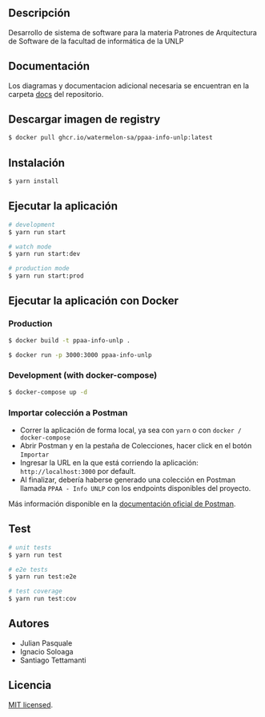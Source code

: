 ## Descripción

Desarrollo de sistema de software para la materia Patrones de Arquitectura de Software de la facultad de informática de la UNLP

## Documentación

Los diagramas y documentacion adicional necesaria se encuentran en la carpeta [docs](docs/) del repositorio.

## Descargar imagen de registry

```bash
$ docker pull ghcr.io/watermelon-sa/ppaa-info-unlp:latest
```

## Instalación

```bash
$ yarn install
```

## Ejecutar la aplicación

```bash
# development
$ yarn run start

# watch mode
$ yarn run start:dev

# production mode
$ yarn run start:prod
```

## Ejecutar la aplicación con Docker

### Production
```bash
$ docker build -t ppaa-info-unlp .

$ docker run -p 3000:3000 ppaa-info-unlp
```

### Development (with docker-compose)
```bash
$ docker-compose up -d
```

### Importar colección a Postman

- Correr la aplicación de forma local, ya sea con `yarn` o con `docker / docker-compose`
- Abrir Postman y en la pestaña de Colecciones, hacer click en el botón `Importar`
- Ingresar la URL en la que está corriendo la aplicación: `http://localhost:3000` por default.
- Al finalizar, debería haberse generado una colección en Postman llamada `PPAA - Info UNLP` con los endpoints disponibles del proyecto.

Más información disponible en la [documentación oficial de Postman](https://learning.postman.com/docs/getting-started/importing-and-exporting/importing-from-swagger/).

## Test

```bash
# unit tests
$ yarn run test

# e2e tests
$ yarn run test:e2e

# test coverage
$ yarn run test:cov
```

## Autores

- Julian Pasquale
- Ignacio Soloaga
- Santiago Tettamanti

## Licencia

[MIT licensed](LICENSE).

